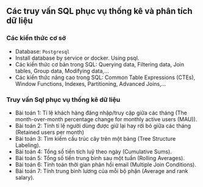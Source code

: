 ## Các truy vấn SQL phục vụ thống kê và phân tích dữ liệu

### Các kiến thức cơ sở
- Database: `Postgresql`
- Install database by service or docker. Using psql.
- Các kiến thức cơ bản trong SQL: Querying data, Filtering data, Join tables, Group data, Modifying data,...
- Các kiến thức nâng cao trong SQL: Common Table Expressions (CTEs), Window Functions, Indexes, Partitioning, Advanced Joins,...

### Truy vấn Sql phục vụ thống kê dữ liệu
- Bài toán 1: Tỉ lệ khách hàng đăng nhập/truy cập giữa các tháng (The month-over-month percentage change for monthly active users (MAU)).
- Bài toán 2: Tính tỉ lệ người dùng được giữ lại hay rời bỏ giữa các tháng (Retained users per month)
- Bài toán 3: Tìm kiếm cấu trúc cây trên một bảng (Tree Structure Labeling).
- Bài toán 4: Tổng số tiền tích luỹ theo ngày (Cumulative Sums).
- Bài toán 5: Tổng số tiền trung bình sau một tuần (Rolling Averages).
- Bài toán 6: Tính toán thời gian phản hồi email (Multiple Join Conditions).
- Bài toán 7: Tính trung bình lương của mỗi bộ phận (Average and rank salary).

